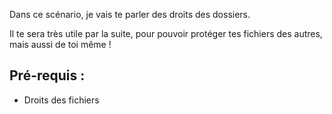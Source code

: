 Dans ce scénario, je vais te parler des droits des dossiers.

Il te sera très utile par la suite, pour pouvoir protéger tes fichiers des autres, mais aussi de toi même !

## Pré-requis :

* Droits des fichiers
